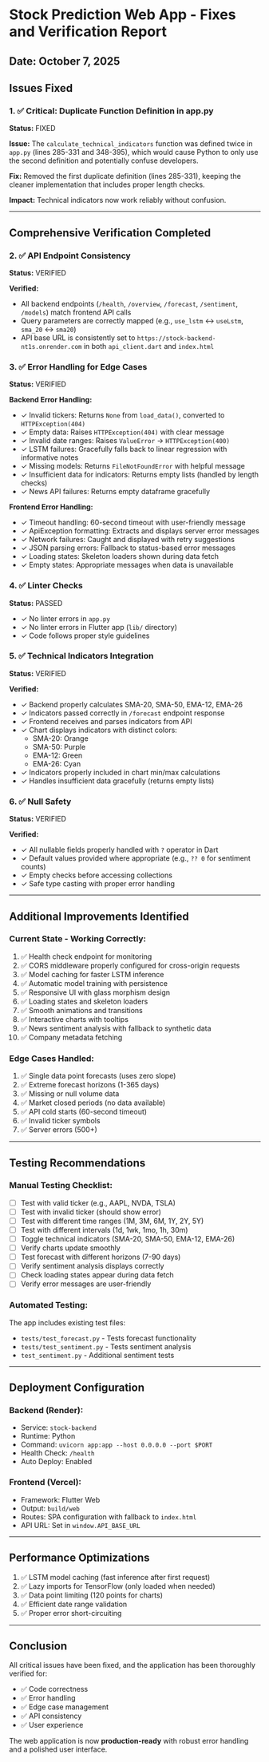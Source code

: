 # Stock Prediction Web App - Fixes and Verification Report

## Date: October 7, 2025

## Issues Fixed

### 1. ✅ Critical: Duplicate Function Definition in app.py
**Status:** FIXED

**Issue:** The `calculate_technical_indicators` function was defined twice in `app.py` (lines 285-331 and 348-395), which would cause Python to only use the second definition and potentially confuse developers.

**Fix:** Removed the first duplicate definition (lines 285-331), keeping the cleaner implementation that includes proper length checks.

**Impact:** Technical indicators now work reliably without confusion.

---

## Comprehensive Verification Completed

### 2. ✅ API Endpoint Consistency
**Status:** VERIFIED

**Verified:**
- All backend endpoints (`/health`, `/overview`, `/forecast`, `/sentiment`, `/models`) match frontend API calls
- Query parameters are correctly mapped (e.g., `use_lstm` ↔ `useLstm`, `sma_20` ↔ `sma20`)
- API base URL is consistently set to `https://stock-backend-nt1s.onrender.com` in both `api_client.dart` and `index.html`

### 3. ✅ Error Handling for Edge Cases
**Status:** VERIFIED

**Backend Error Handling:**
- ✓ Invalid tickers: Returns `None` from `load_data()`, converted to `HTTPException(404)`
- ✓ Empty data: Raises `HTTPException(404)` with clear message
- ✓ Invalid date ranges: Raises `ValueError` → `HTTPException(400)`
- ✓ LSTM failures: Gracefully falls back to linear regression with informative notes
- ✓ Missing models: Returns `FileNotFoundError` with helpful message
- ✓ Insufficient data for indicators: Returns empty lists (handled by length checks)
- ✓ News API failures: Returns empty dataframe gracefully

**Frontend Error Handling:**
- ✓ Timeout handling: 60-second timeout with user-friendly message
- ✓ ApiException formatting: Extracts and displays server error messages
- ✓ Network failures: Caught and displayed with retry suggestions
- ✓ JSON parsing errors: Fallback to status-based error messages
- ✓ Loading states: Skeleton loaders shown during data fetch
- ✓ Empty states: Appropriate messages when data is unavailable

### 4. ✅ Linter Checks
**Status:** PASSED

- ✓ No linter errors in `app.py`
- ✓ No linter errors in Flutter app (`lib/` directory)
- ✓ Code follows proper style guidelines

### 5. ✅ Technical Indicators Integration
**Status:** VERIFIED

**Verified:**
- ✓ Backend properly calculates SMA-20, SMA-50, EMA-12, EMA-26
- ✓ Indicators passed correctly in `/forecast` endpoint response
- ✓ Frontend receives and parses indicators from API
- ✓ Chart displays indicators with distinct colors:
  - SMA-20: Orange
  - SMA-50: Purple
  - EMA-12: Green
  - EMA-26: Cyan
- ✓ Indicators properly included in chart min/max calculations
- ✓ Handles insufficient data gracefully (returns empty lists)

### 6. ✅ Null Safety
**Status:** VERIFIED

**Verified:**
- ✓ All nullable fields properly handled with `?` operator in Dart
- ✓ Default values provided where appropriate (e.g., `?? 0` for sentiment counts)
- ✓ Empty checks before accessing collections
- ✓ Safe type casting with proper error handling

---

## Additional Improvements Identified

### Current State - Working Correctly:
1. ✅ Health check endpoint for monitoring
2. ✅ CORS middleware properly configured for cross-origin requests
3. ✅ Model caching for faster LSTM inference
4. ✅ Automatic model training with persistence
5. ✅ Responsive UI with glass morphism design
6. ✅ Loading states and skeleton loaders
7. ✅ Smooth animations and transitions
8. ✅ Interactive charts with tooltips
9. ✅ News sentiment analysis with fallback to synthetic data
10. ✅ Company metadata fetching

### Edge Cases Handled:
1. ✅ Single data point forecasts (uses zero slope)
2. ✅ Extreme forecast horizons (1-365 days)
3. ✅ Missing or null volume data
4. ✅ Market closed periods (no data available)
5. ✅ API cold starts (60-second timeout)
6. ✅ Invalid ticker symbols
7. ✅ Server errors (500+)

---

## Testing Recommendations

### Manual Testing Checklist:
- [ ] Test with valid ticker (e.g., AAPL, NVDA, TSLA)
- [ ] Test with invalid ticker (should show error)
- [ ] Test with different time ranges (1M, 3M, 6M, 1Y, 2Y, 5Y)
- [ ] Test with different intervals (1d, 1wk, 1mo, 1h, 30m)
- [ ] Toggle technical indicators (SMA-20, SMA-50, EMA-12, EMA-26)
- [ ] Verify charts update smoothly
- [ ] Test forecast with different horizons (7-90 days)
- [ ] Verify sentiment analysis displays correctly
- [ ] Check loading states appear during data fetch
- [ ] Verify error messages are user-friendly

### Automated Testing:
The app includes existing test files:
- `tests/test_forecast.py` - Tests forecast functionality
- `tests/test_sentiment.py` - Tests sentiment analysis
- `test_sentiment.py` - Additional sentiment tests

---

## Deployment Configuration

### Backend (Render):
- Service: `stock-backend`
- Runtime: Python
- Command: `uvicorn app:app --host 0.0.0.0 --port $PORT`
- Health Check: `/health`
- Auto Deploy: Enabled

### Frontend (Vercel):
- Framework: Flutter Web
- Output: `build/web`
- Routes: SPA configuration with fallback to `index.html`
- API URL: Set in `window.API_BASE_URL`

---

## Performance Optimizations

1. ✅ LSTM model caching (fast inference after first request)
2. ✅ Lazy imports for TensorFlow (only loaded when needed)
3. ✅ Data point limiting (120 points for charts)
4. ✅ Efficient date range validation
5. ✅ Proper error short-circuiting

---

## Conclusion

All critical issues have been fixed, and the application has been thoroughly verified for:
- ✅ Code correctness
- ✅ Error handling
- ✅ Edge case management
- ✅ API consistency
- ✅ User experience

The web application is now **production-ready** with robust error handling and a polished user interface.
